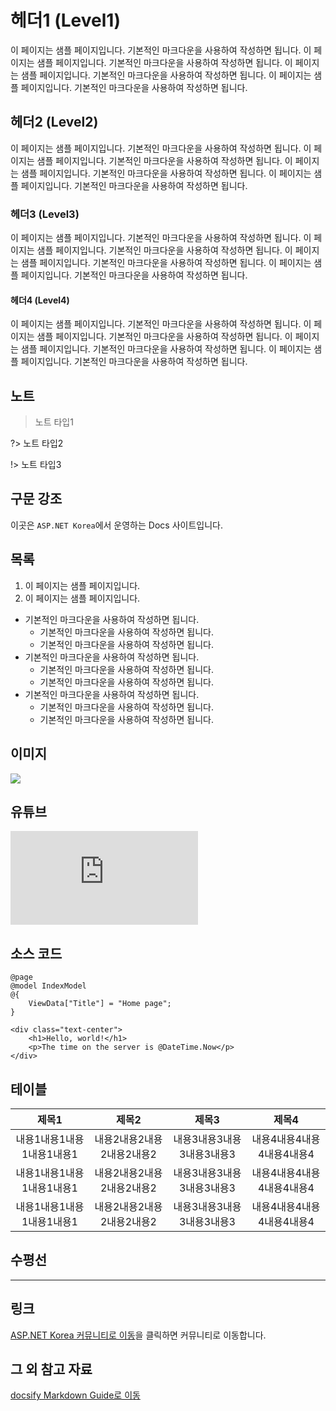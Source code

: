 # 헤더1 (Level1)

<!-- 상단 부가기능 영역 ------------------------------------------------------------------------------------------>
<div class="divInfoArea"></div>
<!--------------------------------------------------------------------------------------------------------------->

이 페이지는 샘플 페이지입니다. 기본적인 마크다운을 사용하여 작성하면 됩니다. 이 페이지는 샘플 페이지입니다. 기본적인 마크다운을 사용하여 작성하면 됩니다.
이 페이지는 샘플 페이지입니다. 기본적인 마크다운을 사용하여 작성하면 됩니다. 이 페이지는 샘플 페이지입니다. 기본적인 마크다운을 사용하여 작성하면 됩니다.

## 헤더2 (Level2)
이 페이지는 샘플 페이지입니다. 기본적인 마크다운을 사용하여 작성하면 됩니다. 이 페이지는 샘플 페이지입니다. 기본적인 마크다운을 사용하여 작성하면 됩니다.
이 페이지는 샘플 페이지입니다. 기본적인 마크다운을 사용하여 작성하면 됩니다. 이 페이지는 샘플 페이지입니다. 기본적인 마크다운을 사용하여 작성하면 됩니다.

### 헤더3 (Level3)
이 페이지는 샘플 페이지입니다. 기본적인 마크다운을 사용하여 작성하면 됩니다. 이 페이지는 샘플 페이지입니다. 기본적인 마크다운을 사용하여 작성하면 됩니다.
이 페이지는 샘플 페이지입니다. 기본적인 마크다운을 사용하여 작성하면 됩니다. 이 페이지는 샘플 페이지입니다. 기본적인 마크다운을 사용하여 작성하면 됩니다.

#### 헤더4 (Level4)
이 페이지는 샘플 페이지입니다. 기본적인 마크다운을 사용하여 작성하면 됩니다. 이 페이지는 샘플 페이지입니다. 기본적인 마크다운을 사용하여 작성하면 됩니다.
이 페이지는 샘플 페이지입니다. 기본적인 마크다운을 사용하여 작성하면 됩니다. 이 페이지는 샘플 페이지입니다. 기본적인 마크다운을 사용하여 작성하면 됩니다.

## 노트
> 노트 타입1

?> 노트 타입2

!> 노트 타입3

## 구문 강조
이곳은 `ASP.NET Korea`에서 운영하는 Docs 사이트입니다.

## 목록
1. 이 페이지는 샘플 페이지입니다.
2. 이 페이지는 샘플 페이지입니다.

* 기본적인 마크다운을 사용하여 작성하면 됩니다.
  * 기본적인 마크다운을 사용하여 작성하면 됩니다.
  * 기본적인 마크다운을 사용하여 작성하면 됩니다.
* 기본적인 마크다운을 사용하여 작성하면 됩니다.
  * 기본적인 마크다운을 사용하여 작성하면 됩니다.
  * 기본적인 마크다운을 사용하여 작성하면 됩니다.
* 기본적인 마크다운을 사용하여 작성하면 됩니다.
  * 기본적인 마크다운을 사용하여 작성하면 됩니다.
  * 기본적인 마크다운을 사용하여 작성하면 됩니다.  

## 이미지
![](https://docs.microsoft.com/ko-kr/learn/certifications/images/image-working-group.jpg)

## 유튜브
<div class="divYoutubeContainer">
    <iframe src="https://www.youtube.com/embed/lE8NdaX97m0" frameborder="0" allow="accelerometer; autoplay; encrypted-media; gyroscope; picture-in-picture" allowfullscreen></iframe>
</div>

## 소스 코드
```razor
@page
@model IndexModel
@{
    ViewData["Title"] = "Home page";
}

<div class="text-center">
    <h1>Hello, world!</h1>
    <p>The time on the server is @DateTime.Now</p>
</div>
```

## 테이블
|제목1|제목2|제목3|제목4|
|:---:|:---:|:---:|:---:|
|내용1내용1내용1내용1내용1|내용2내용2내용2내용2내용2|내용3내용3내용3내용3내용3|내용4내용4내용4내용4내용4|
|내용1내용1내용1내용1내용1|내용2내용2내용2내용2내용2|내용3내용3내용3내용3내용3|내용4내용4내용4내용4내용4|
|내용1내용1내용1내용1내용1|내용2내용2내용2내용2내용2|내용3내용3내용3내용3내용3|내용4내용4내용4내용4내용4|

## 수평선
---

## 링크
[ASP.NET Korea 커뮤니티로 이동](http://aspnet.kr)을 클릭하면 커뮤니티로 이동합니다.

## 그 외 참고 자료
[docsify Markdown Guide로 이동](https://docsify.js.org/#/helpers)  

<!-- 하단 부가기능 영역 ------------------------------------------------------------------------------------------>
<div class="divSocialArea"></div>
<!--------------------------------------------------------------------------------------------------------------->

<!-- 스크립트 호출 영역 ------------------------------------------------------------------------------------------>
<script>AspNetKoreaDocs.CallAddtionalFunctions('', '');</script>
<!--------------------------------------------------------------------------------------------------------------->
